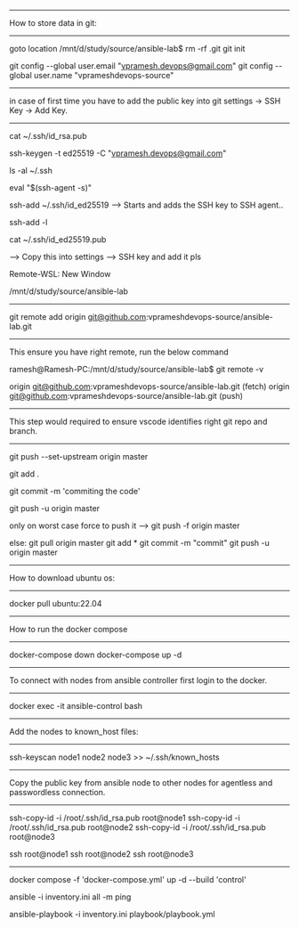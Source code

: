 *********************************************************************************************************
How to store data in git:
*********************************************************************************************************
goto location /mnt/d/study/source/ansible-lab$
rm -rf .git
git init

git config --global user.email "vpramesh.devops@gmail.com"
git config --global user.name "vprameshdevops-source"

********************************************************************************************************* 
in case of first time you have to add the public key into git settings -> SSH Key -> Add Key.
*********************************************************************************************************
cat ~/.ssh/id_rsa.pub

ssh-keygen -t ed25519 -C "vpramesh.devops@gmail.com"

ls -al ~/.ssh

eval "$(ssh-agent -s)"

ssh-add ~/.ssh/id_ed25519  --> Starts and adds the SSH key to SSH agent..

ssh-add -l  

cat ~/.ssh/id_ed25519.pub

--> Copy this into settings --> SSH key and add it pls

Remote-WSL: New Window

/mnt/d/study/source/ansible-lab

********************************************************************************************************* 
git remote add origin git@github.com:vprameshdevops-source/ansible-lab.git
*********************************************************************************************************

This ensure you have right remote, run the below command

ramesh@Ramesh-PC:/mnt/d/study/source/ansible-lab$ git remote -v

origin  git@github.com:vprameshdevops-source/ansible-lab.git (fetch)
origin  git@github.com:vprameshdevops-source/ansible-lab.git (push)

********************************************************************************************************* 
This step would required to ensure vscode identifies right git repo and branch.
********************************************************************************************************* 
git push --set-upstream origin master

git add .

git commit -m 'commiting the code'

git push -u origin master

only on worst case force to push it --> git push -f origin master

else: 
git pull origin master
git add *
git commit -m "commit"
git push -u origin master

********************************************************************************************************* 
How to download ubuntu os:
********************************************************************************************************* 
docker pull ubuntu:22.04

********************************************************************************************************* 
How to run the docker compose 
*********************************************************************************************************
docker-compose down
docker-compose up -d

********************************************************************************************************* 
To connect with nodes from ansible controller first login to the docker.
*********************************************************************************************************

docker exec -it ansible-control bash

*********************************************************************************************************
Add the nodes to known_host files:
*********************************************************************************************************

ssh-keyscan node1 node2 node3 >> ~/.ssh/known_hosts

*********************************************************************************************************
Copy the public key from ansible node to other nodes for agentless and passwordless connection.
*********************************************************************************************************

ssh-copy-id -i /root/.ssh/id_rsa.pub root@node1
ssh-copy-id -i /root/.ssh/id_rsa.pub root@node2
ssh-copy-id -i /root/.ssh/id_rsa.pub root@node3

ssh root@node1
ssh root@node2
ssh root@node3

*********************************************************************************************************

docker compose -f 'docker-compose.yml' up -d --build 'control'

ansible -i inventory.ini all -m ping

ansible-playbook -i inventory.ini playbook/playbook.yml